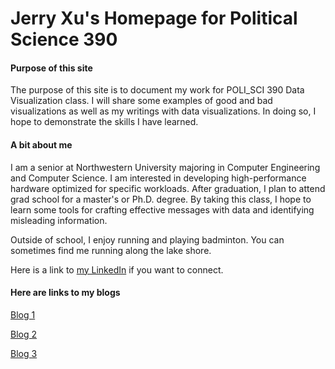 # Jerry Xu's Homepage for Political Science 390

#### Purpose of this site

The purpose of this site is to document my work for POLI_SCI 390 Data Visualization class. I will share some examples of good and bad visualizations as well as my writings with data visualizations. In doing so, I hope to demonstrate the skills I have learned.

#### A bit about me

I am a senior at Northwestern University majoring in Computer Engineering and Computer Science. I am interested in developing high-performance hardware optimized for specific workloads. After graduation, I plan to attend grad school for a master's or Ph.D. degree. By taking this class, I hope to learn some tools for crafting effective messages with data and identifying misleading information.

Outside of school, I enjoy running and playing badminton. You can sometimes find me running along the lake shore.

Here is a link to [my LinkedIn](https://www.linkedin.com/in/jerry-xu-ruiqi/) if you want to connect.

#### Here are links to my blogs

[Blog 1](Blog1.md)

[Blog 2](Blog2.md)

[Blog 3](Blog3.md)
